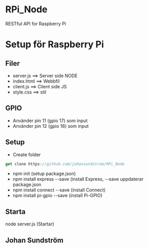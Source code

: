 
# RPi_Node
RESTful API for Raspberry Pi
# Setup för Raspberry Pi

## Filer
* server.js ==> Server side NODE
* index.html ==> Webbfil
* client.js ==> Client side JS
* style.css ==> stil

## GPIO
* Använder pin 11 (gpio 17) som input
* Använder pin 12 (gpio 18) som input

## Setup
* Create folder
```javascript
get clone https://github.com/johansundstrom/RPi_Node
```

* npm init (setup package.json)
* npm install express --save (install Express, --save uppdaterar package.json
* npm install connect --save (install Connect)
* npm install pi-gpio --save (install Pi-GPIO)

## Starta
node server.js (Startar)

## Johan Sundström
